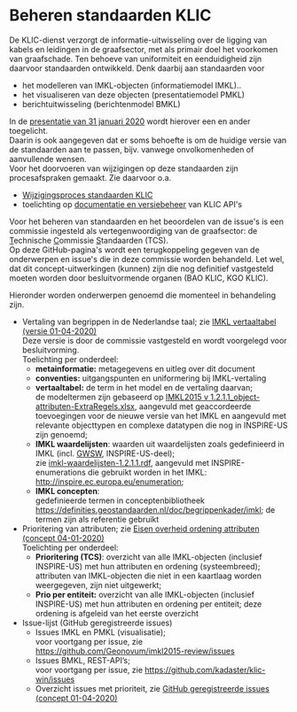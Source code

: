 # Beheren standaarden KLIC

De KLIC-dienst verzorgt de informatie-uitwisseling over de ligging van kabels en leidingen in de graafsector, met als primair doel het voorkomen van graafschade. Ten behoeve van uniformiteit en eenduidigheid zijn daarvoor standaarden ontwikkeld. Denk daarbij aan standaarden voor

- het modelleren van IMKL-objecten (informatiemodel IMKL)..
- het visualiseren van deze objecten (presentatiemodel PMKL)
- berichtuitwisseling (berichtenmodel BMKL)

In de [presentatie van 31 januari 2020](KLIC-standaarden%20KLIC%20bijeenkomst%2031%20januari%202020.ppsx) wordt hierover een en ander toegelicht.  \
Daarin is ook aangegeven dat er soms behoefte is om de huidige versie van de standaarden aan te passen, bijv. vanwege onvolkomenheden of aanvullende wensen.  \
Voor het doorvoeren van wijzigingen op deze standaarden zijn procesafspraken gemaakt. Zie daarvoor o.a.

- [Wijzigingsproces standaarden KLIC](Wijzigingsproces%20standaarden%20KLIC.md)
- toelichting op [documentatie en versiebeheer](../API%20management/API-documentatie%20en%20versiebeheer.md) van KLIC API's

Voor het beheren van standaarden en het beoordelen van de issue's is een commissie ingesteld als vertegenwoordiging van de graafsector: de <u>T</u>echnische <u>C</u>ommissie <u>S</u>tandaarden (TCS).  \
Op deze GitHub-pagina's wordt een terugkoppeling gegeven van de onderwerpen en issue's die in deze commissie worden behandeld. Let wel, dat dit concept-uitwerkingen (kunnen) zijn die nog definitief vastgesteld moeten worden door besluitvormende organen (BAO KLIC, KGO KLIC).

Hieronder worden onderwerpen genoemd die momenteel in behandeling zijn.

- Vertaling van begrippen in de Nederlandse taal; zie [IMKL vertaaltabel (versie 01-04-2020)](IMKL_vertaaltabel_2020-04-01%20-%20publicatie.pdf)  \
  Deze versie is door de commissie vastgesteld en wordt voorgelegd voor besluitvorming.  \
  Toelichting per onderdeel:
  - **metainformatie:** metagegevens en uitleg over dit document
  - **conventies:** uitgangspunten en uniformering bij IMKL-vertaling
  - **vertaaltabel:** de term in het model en de vertaling daarvan;  \
    de modeltermen zijn gebaseerd op [IMKL2015 v 1.2.1.1_object-attributen-ExtraRegels.xlsx](https://github.com/Geonovum/imkl2015/blob/master/regels/1.2.1.1/IMKL2015%20v%201.2.1.1_object-attributen-ExtraRegels.xlsx), aangevuld met geaccordeerde toevoegingen voor de nieuwe versie van het IMKL en aangevuld met relevante objecttypen en complexe datatypen die nog in INSPIRE-US zijn genoemd;
  - **IMKL waardelijsten**: waarden uit waardelijsten zoals gedefinieerd in IMKL (incl. [GWSW](https://data.gwsw.nl), INSPIRE-US-deel);  \
    zie [imkl-waardelijsten-1.2.1.1.rdf](https://github.com/Geonovum/imkl2015/blob/master/waardelijst/1.2.1.1/imkl-waardelijsten-1.2.1.1.rdf), aangevuld met INSPIRE-enumerations die gebruikt worden in het IMKL: http://inspire.ec.europa.eu/enumeration;
  - **IMKL concepten**:  \
    gedefinieerde termen in conceptenbibliotheek https://definities.geostandaarden.nl/doc/begrippenkader/imkl;
	de termen zijn als referentie gebruikt
- Prioritering van attributen; zie [Eisen overheid ordening attributen (concept 04-01-2020)](Eisen%20overheid%20ordening%20attributen%20(concept%202020-04-01)%20-%20publicatie.pdf)  \
  Toelichting per onderdeel:
  - **Prioritering (TCS)**: overzicht van alle IMKL-objecten (inclusief INSPIRE-US) met hun attributen en ordening (systeembreed);  \
    attributen van IMKL-objecten die niet in een kaartlaag worden weergegeven, zijn niet uitgewerkt;
  - **Prio per entiteit:** overzicht van alle IMKL-objecten (inclusief INSPIRE-US) met hun attributen en ordening per entiteit; deze ordening is afgeleid van het eerste overzicht
- Issue-lijst (GitHub geregistreerde issues)
  - Issues IMKL en PMKL (visualisatie);  \
    voor voortgang per issue, zie https://github.com/Geonovum/imkl2015-review/issues
  - Issues BMKL, REST-API’s;  \
    voor voortgang per issue, zie https://github.com/kadaster/klic-win/issues
  - Overzicht issues met prioriteit, zie [GitHub geregistreerde issues (concept 01-04-2020)](GitHub%20geregistreerde%20issues%202020-04-01%20v1.7%20-%20publicatie.pdf)

